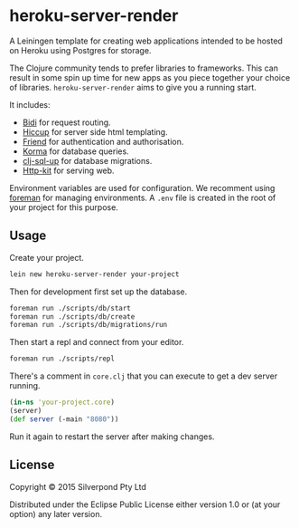 # heroku-server-render

A Leiningen template for creating web applications intended to be hosted on
Heroku using Postgres for storage.

The Clojure community tends to prefer libraries to frameworks. This can result
in some spin up time for new apps as you piece together your choice of
libraries. `heroku-server-render` aims to give you a running start.

It includes:

* [Bidi][bidi] for request routing.
* [Hiccup][hiccup] for server side html templating.
* [Friend][friend] for authentication and authorisation.
* [Korma][korma] for database queries.
* [clj-sql-up][cljsqlup] for database migrations.
* [Http-kit][httpkit] for serving web.

Environment variables are used for configuration. We recomment using
[foreman][foreman] for managing environments. A `.env` file is created in the
root of your project for this purpose.

## Usage

Create your project.

```sh
lein new heroku-server-render your-project
```

Then for development first set up the database.

```sh
foreman run ./scripts/db/start
foreman run ./scripts/db/create
foreman run ./scripts/db/migrations/run
```

Then start a repl and connect from your editor.

```sh
foreman run ./scripts/repl
```

There's a comment in `core.clj` that you can execute to get a dev server
running.

```clojure
(in-ns 'your-project.core)
(server)
(def server (-main "8080"))
```

Run it again to restart the server after making changes.

## License

Copyright © 2015 Silverpond Pty Ltd

Distributed under the Eclipse Public License either version 1.0 or (at
your option) any later version.

[bidi]: https://github.com/juxt/bidi
[hiccup]: https://github.com/weavejester/hiccup
[friend]: https://github.com/cemerick/friend
[korma]: http://sqlkorma.com/
[cljsqlup]: https://github.com/ckuttruff/clj-sql-up
[httpkit]: http://www.http-kit.org/
[foreman]: http://ddollar.github.io/foreman/

